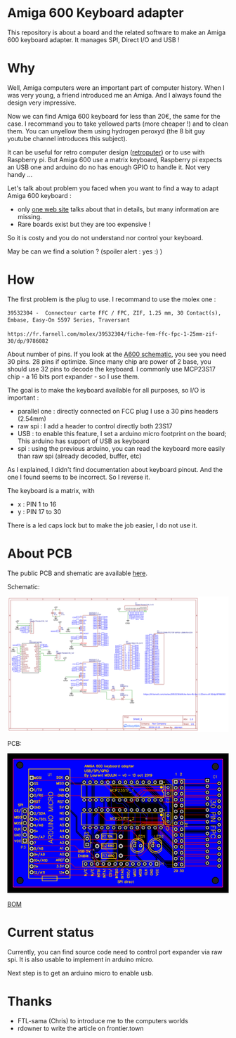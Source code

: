 # Amiga 600 Keyboard adapter

This repository is about a board and the related software to make an 
Amiga 600 keyboard adapter. It manages SPI, Direct I/O and USB !

# Why

Well, Amiga computers were an important part of computer history. When I was very young, a friend introduced me an Amiga. And I always found the design very impressive.

Now we can find Amiga 600 keyboard for less than 20€, the same for the case. I recommand you to take yellowed parts (more cheaper !) and to clean them. You can unyellow them using hydrogen peroxyd (the 8 bit guy youtube channel introduces this subject).

It can be useful for retro computer design ([retroputer](https://github.com/laulin/retroputer)) or to use with Raspberry pi. But Amiga 600 use a matrix keyboard, Raspberry pi expects an USB one and arduino do no has enough GPIO to handle it. Not very handy ...

Let's talk about problem you faced when you want to find a way to adapt Amiga 600 keyboard :
- only [one web site](https://frontier.town/2014/04/reverse-engineering-amiga-600-keyboard/) talks about that in details, but many information are missing.
- Rare boards exist but they are too expensive !

So it is costy and you do not understand nor control your keyboard.

May be can we find a solution ? (spoiler alert : yes :) )

# How

The first problem is the plug to use. I recommand to use the molex one :

```
39532304 -  Connecteur carte FFC / FPC, ZIF, 1.25 mm, 30 Contact(s), Embase, Easy-On 5597 Series, Traversant 

https://fr.farnell.com/molex/39532304/fiche-fem-ffc-fpc-1-25mm-zif-30/dp/9786082
```

About number of pins. If you look at the [A600 schematic](documentation/A600_R1.5.pdf), you see you need 30 pins. 28 pins if optimize. Since many chip are power of 2 base, you should use 32 pins to decode the keyboard. I commonly use MCP23S17 chip - a 16 bits port expander - so I use them.

The goal is to make the keyboard available for all purposes, so I/O is important :

- parallel one : directly connected on FCC plug I use a 30 pins headers (2.54mm)
- raw spi : I add a header to control directly both 23S17
- USB : to enable this feature, I set a arduino micro footprint on the board; This arduino has support of USB as keyboard
- spi : using the previous arduino, you can read the keyboard more easily than raw spi (already decoded, buffer, etc)

As I explained, I didn't find documentation about keyboard pinout. And the one I found seems to be incorrect. So I reverse it.

The keyboard is a matrix, with 
* x : PIN 1 to 16
* y : PIN 17 to 30

There is a led caps lock but to make the job easier, I do not use it.


# About PCB

The public PCB and shematic are available [here](https://easyeda.com/gignops/amiga600_keyboard_adapter).

Schematic:

![schematic](documentation/schematic.png)

PCB:

![pcb](documentation/pcb.png)

[BOM](documentation/bom.csv)

# Current status

Currently, you can find source code need to control port expander via raw spi. It is also usable to implement in arduino micro.

Next step is to get an arduino micro to enable usb.

# Thanks

* FTL-sama (Chris) to introduce me to the computers worlds
* rdowner to write the article on frontier.town

